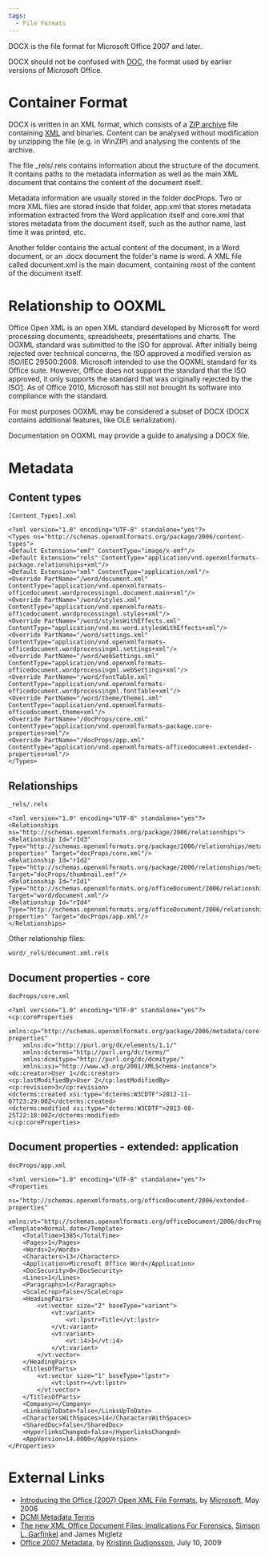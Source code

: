 ```yaml
---
tags:
  - File Formats
---
```

DOCX is the file format for Microsoft Office 2007 and later.

DOCX should not be confused with [DOC](word_document_(doc).md), the format used
by earlier versions of Microsoft Office.

# Container Format

DOCX is written in an XML format, which consists of a [ZIP archive](zip.md)
file containing [XML](xml.md) and binaries. Content can be analysed without
modification by unzipping the file (e.g. in WinZIP) and analysing the contents
of the archive.

The file _rels/.rels contains information about the structure of the
document. It contains paths to the metadata information as well as the
main XML document that contains the content of the document itself.

Metadata information are usually stored in the folder docProps. Two or
more XML files are stored inside that folder, app.xml that stores
metadata information extracted from the Word application itself and
core.xml that stores metadata from the document itself, such as the
author name, last time it was printed, etc.

Another folder contains the actual content of the document, in a Word
document, or an .docx document the folder's name is word. A XML file
called document.xml is the main document, containing most of the content
of the document itself.

# Relationship to OOXML

Office Open XML is an open XML standard developed by Microsoft for word
processing documents, spreadsheets, presentations and charts. The OOXML
standard was submitted to the ISO for approval. After initially being
rejected over technical concerns, the ISO approved a modified version as
ISO/IEC 29500:2008. Microsoft intended to use the OOXML standard for its
Office suite. However, Office does not support the standard that the ISO
approved, it only supports the standard that was originally rejected by
the
ISO[1](https://arstechnica.com/information-technology/2010/04/iso-ooxml-convener-microsofts-format-heading-for-failure/).
As of Office 2010, Microsoft has still not brought its software into
compliance with the standard.

For most purposes OOXML may be considered a subset of DOCX (DOCX
contains additional features, like OLE serialization).

Documentation on OOXML may provide a guide to analysing a DOCX file.

# Metadata

## Content types

    [Content_Types].xml

    <?xml version="1.0" encoding="UTF-8" standalone="yes"?>
    <Types ns="http://schemas.openxmlformats.org/package/2006/content-types">
    <Default Extension="emf" ContentType="image/x-emf"/>
    <Default Extension="rels" ContentType="application/vnd.openxmlformats-package.relationships+xml"/>
    <Default Extension="xml" ContentType="application/xml"/>
    <Override PartName="/word/document.xml" ContentType="application/vnd.openxmlformats-officedocument.wordprocessingml.document.main+xml"/>
    <Override PartName="/word/styles.xml" ContentType="application/vnd.openxmlformats-officedocument.wordprocessingml.styles+xml"/>
    <Override PartName="/word/stylesWithEffects.xml" ContentType="application/vnd.ms-word.stylesWithEffects+xml"/>
    <Override PartName="/word/settings.xml" ContentType="application/vnd.openxmlformats-officedocument.wordprocessingml.settings+xml"/>
    <Override PartName="/word/webSettings.xml" ContentType="application/vnd.openxmlformats-officedocument.wordprocessingml.webSettings+xml"/>
    <Override PartName="/word/fontTable.xml" ContentType="application/vnd.openxmlformats-officedocument.wordprocessingml.fontTable+xml"/>
    <Override PartName="/word/theme/theme1.xml" ContentType="application/vnd.openxmlformats-officedocument.theme+xml"/>
    <Override PartName="/docProps/core.xml" ContentType="application/vnd.openxmlformats-package.core-properties+xml"/>
    <Override PartName="/docProps/app.xml" ContentType="application/vnd.openxmlformats-officedocument.extended-properties+xml"/>
    </Types>

## Relationships

    _rels/.rels

    <?xml version="1.0" encoding="UTF-8" standalone="yes"?>
    <Relationships ns="http://schemas.openxmlformats.org/package/2006/relationships">
    <Relationship Id="rId3" Type="http://schemas.openxmlformats.org/package/2006/relationships/metadata/core-properties" Target="docProps/core.xml"/>
    <Relationship Id="rId2" Type="http://schemas.openxmlformats.org/package/2006/relationships/metadata/thumbnail" Target="docProps/thumbnail.emf"/>
    <Relationship Id="rId1" Type="http://schemas.openxmlformats.org/officeDocument/2006/relationships/officeDocument" Target="word/document.xml"/>
    <Relationship Id="rId4" Type="http://schemas.openxmlformats.org/officeDocument/2006/relationships/extended-properties" Target="docProps/app.xml"/>
    </Relationships>

Other relationship files:

    word/_rels/document.xml.rels

## Document properties - core

    docProps/core.xml

    <?xml version="1.0" encoding="UTF-8" standalone="yes"?>
    <cp:coreProperties
        xmlns:cp="http://schemas.openxmlformats.org/package/2006/metadata/core-properties"
        xmlns:dc="http://purl.org/dc/elements/1.1/"
        xmlns:dcterms="http://purl.org/dc/terms/"
        xmlns:dcmitype="http://purl.org/dc/dcmitype/"
        xmlns:xsi="http://www.w3.org/2001/XMLSchema-instance">
    <dc:creator>User 1</dc:creator>
    <cp:lastModifiedBy>User 2</cp:lastModifiedBy>
    <cp:revision>3</cp:revision>
    <dcterms:created xsi:type="dcterms:W3CDTF">2012-11-07T23:29:00Z</dcterms:created>
    <dcterms:modified xsi:type="dcterms:W3CDTF">2013-08-25T22:18:00Z</dcterms:modified>
    </cp:coreProperties>

## Document properties - extended: application

    docProps/app.xml

    <?xml version="1.0" encoding="UTF-8" standalone="yes"?>
    <Properties
        ns="http://schemas.openxmlformats.org/officeDocument/2006/extended-properties"
        xmlns:vt="http://schemas.openxmlformats.org/officeDocument/2006/docPropsVTypes">
    <Template>Normal.dotm</Template>
        <TotalTime>1385</TotalTime>
        <Pages>1</Pages>
        <Words>2</Words>
        <Characters>13</Characters>
        <Application>Microsoft Office Word</Application>
        <DocSecurity>0</DocSecurity>
        <Lines>1</Lines>
        <Paragraphs>1</Paragraphs>
        <ScaleCrop>false</ScaleCrop>
        <HeadingPairs>
            <vt:vector size="2" baseType="variant">
                <vt:variant>
                    <vt:lpstr>Title</vt:lpstr>
                </vt:variant>
                <vt:variant>
                    <vt:i4>1</vt:i4>
                </vt:variant>
            </vt:vector>
        </HeadingPairs>
        <TitlesOfParts>
            <vt:vector size="1" baseType="lpstr">
                <vt:lpstr></vt:lpstr>
            </vt:vector>
        </TitlesOfParts>
        <Company></Company>
        <LinksUpToDate>false</LinksUpToDate>
        <CharactersWithSpaces>14</CharactersWithSpaces>
        <SharedDoc>false</SharedDoc>
        <HyperlinksChanged>false</HyperlinksChanged>
        <AppVersion>14.0000</AppVersion>
    </Properties>

# External Links

* [Introducing the Office (2007) Open XML File Formats](https://learn.microsoft.com/en-us/previous-versions/office/developer/office-2007/aa338205(v=office.12)),
  by [Microsoft](microsoft.md), May 2006
* [DCMI Metadata Terms](https://www.dublincore.org/specifications/dublin-core/dcmi-terms/2012-06-14/)
* [The new XML Office Document Files: Implications For Forensics](https://simson.net/clips/academic/2009.IEEE.DOCX.pdf),
  [Simson L. Garfinkel](simson_l._garfinkel.md) and James Migletz
* [Office 2007 Metadata](https://www.sans.org/blog/office-2007-metadata/),
  by [Kristinn Gudjonsson](kristinn_gudjonsson.md), July 10, 2009
